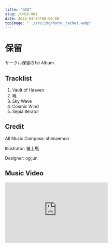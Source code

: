 ```yaml
---
title: "保留"
slug: /CMCD-001
date: 2022-04-24T00:00:00
topImage: "../src/img/horyu_jacket.webp"
---
```


# 保留

サークル保留の1st Album.

## Tracklist

01. Vault of Heaven
02. 暁
03. Sky Wave
04. Cosmic Wind
05. Sepia Iterator

## Credit

All Music Compose: shimaemon

Illustrator: 猫土瓶

Designer: ogijun

## Music Video

<iframe width="340" height="200" src="https://www.youtube.com/embed/SACMtY1Izh4" title="YouTube video player" frameborder="0" allow="accelerometer; autoplay; clipboard-write; encrypted-media; gyroscope; picture-in-picture" allowfullscreen></iframe>
